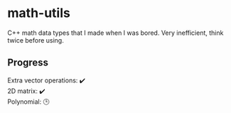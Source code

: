# math-utils
C++ math data types that I made when I was bored. Very inefficient, think twice before using.

## Progress
Extra vector operations: ✔️  
2D matrix: ✔️  
Polynomial: 🕒
